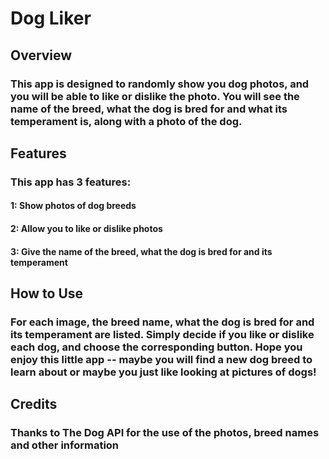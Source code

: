 # Dog Liker

## Overview

### This app is designed to randomly show you dog photos, and you will be able to like or dislike the photo. You will see the name of the breed, what the dog is bred for and what its temperament is, along with a photo of the dog.

## Features

### This app has 3 features:

#### 1: Show photos of dog breeds
#### 2: Allow you to like or dislike photos
#### 3: Give the name of the breed, what the dog is bred for and its temperament

## How to Use

### For each image, the breed name, what the dog is bred for and its temperament are listed. Simply decide if you like or dislike each dog, and choose the corresponding button. Hope you enjoy this little app -- maybe you will find a new dog breed to learn about or maybe you just like looking at pictures of dogs!

## Credits

### Thanks to The Dog API for the use of the photos, breed names and other information
